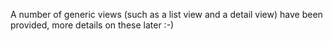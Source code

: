 A number of generic views (such as a list view and a detail view) have been provided, more details on these later :-)